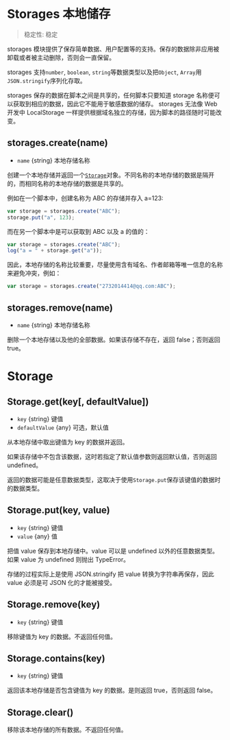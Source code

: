 # Storages 本地储存

> 稳定性: 稳定

storages 模块提供了保存简单数据、用户配置等的支持。保存的数据除非应用被卸载或者被主动删除，否则会一直保留。

storages 支持`number`, `boolean`, `string`等数据类型以及把`Object`, `Array`用`JSON.stringify`序列化存取。

storages 保存的数据在脚本之间是共享的，任何脚本只要知道 storage 名称便可以获取到相应的数据，因此它不能用于敏感数据的储存。
storages 无法像 Web 开发中 LocalStorage 一样提供根据域名独立的存储，因为脚本的路径随时可能改变。

## storages.create(name)

- `name` \{string} 本地存储名称

创建一个本地存储并返回一个[`Storage`](#storage)对象。不同名称的本地存储的数据是隔开的，而相同名称的本地存储的数据是共享的。

例如在一个脚本中，创建名称为 ABC 的存储并存入 a=123:

```js
var storage = storages.create("ABC");
storage.put("a", 123);
```

而在另一个脚本中是可以获取到 ABC 以及 a 的值的：

```js
var storage = storages.create("ABC");
log("a = " + storage.get("a"));
```

因此，本地存储的名称比较重要，尽量使用含有域名、作者邮箱等唯一信息的名称来避免冲突，例如：

```js
var storage = storages.create("2732014414@qq.com:ABC");
```

## storages.remove(name)

- `name` \{string} 本地存储名称

删除一个本地存储以及他的全部数据。如果该存储不存在，返回 false；否则返回 true。

# Storage

## Storage.get(key[, defaultValue])

- `key` \{string} 键值
- `defaultValue` \{any} 可选，默认值

从本地存储中取出键值为 key 的数据并返回。

如果该存储中不包含该数据，这时若指定了默认值参数则返回默认值，否则返回 undefined。

返回的数据可能是任意数据类型，这取决于使用`Storage.put`保存该键值的数据时的数据类型。

## Storage.put(key, value)

- `key` \{string} 键值
- `value` \{any} 值

把值 value 保存到本地存储中。value 可以是 undefined 以外的任意数据类型。如果 value 为 undefined 则抛出 TypeError。

存储的过程实际上是使用 JSON.stringify 把 value 转换为字符串再保存，因此 value 必须是可 JSON 化的才能被接受。

## Storage.remove(key)

- `key` \{string} 键值

移除键值为 key 的数据。不返回任何值。

## Storage.contains(key)

- `key` \{string} 键值

返回该本地存储是否包含键值为 key 的数据。是则返回 true，否则返回 false。

## Storage.clear()

移除该本地存储的所有数据。不返回任何值。
